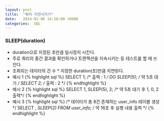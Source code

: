 ```yaml
---
layout: post
title:  "쿼리 지연시키기"
date:   2024-02-06 14:28:00 +0900
categories:  SQL
---
```


### SLEEP(duration)

- duration으로 지정된 초만큼 일시정지 시킨다.
- 주로 쿼리의 중간 결과를 확인하거나 트랜잭션을 지속시키는 등 테스트를 할 때 쓰인다.
- 조회되는 데이터의 건 수 * 지정한 duration(초)만큼 지연된다.
- 예시 1
{% highlight sql %}
SELECT 1; /* 출력 : 1 */
DO SLEEP(5); /* 약 5초 대기 */
SELECT 2; /* 출력 : 2 */
{% endhighlight %}
- 예시 2
{% highlight sql %}
SELECT 1, SLEEP(5), 2; /* 약 5초 대기 후 1, 0, 2 출력*/
{% endhighlight %}
- 예시 3
{% highlight sql %}
/* 데이터가 총 8건 존재하는 user_info 테이블 생성 */
SELECT *, SLEEP(2) FROM user_info; /* 약 16초 후 실행 내용 출력 */
{% endhighlight %}